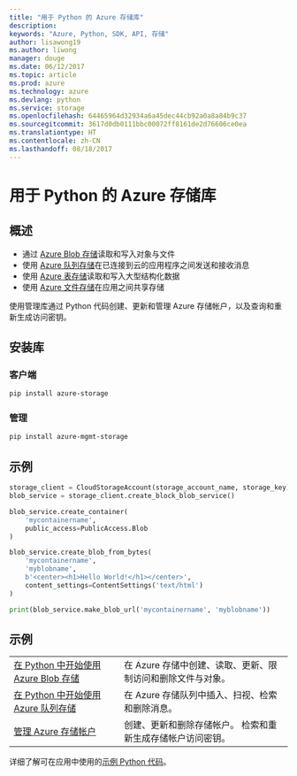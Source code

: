 ```yaml
---
title: "用于 Python 的 Azure 存储库"
description: 
keywords: "Azure, Python, SDK, API, 存储"
author: lisawong19
ms.author: liwong
manager: douge
ms.date: 06/12/2017
ms.topic: article
ms.prod: azure
ms.technology: azure
ms.devlang: python
ms.service: storage
ms.openlocfilehash: 64465964d32934a6a45dec44cb92a0a8a84b9c37
ms.sourcegitcommit: 3617d0db0111bbc00072ff8161de2d76606ce0ea
ms.translationtype: HT
ms.contentlocale: zh-CN
ms.lasthandoff: 08/18/2017
---
```

# <a name="azure-storage-libraries-for-python"></a>用于 Python 的 Azure 存储库

## <a name="overview"></a>概述
- 通过 [Azure Blob 存储](https://docs.microsoft.com/en-us/azure/storage/storage-python-how-to-use-blob-storage)读取和写入对象与文件
- 使用 [Azure 队列存储](https://docs.microsoft.com/azure/storage/storage-python-how-to-use-queue-storage)在已连接到云的应用程序之间发送和接收消息
- 使用 [Azure 表存储](https://docs.microsoft.com/azure/storage/storage-python-how-to-use-table-storage)读取和写入大型结构化数据 
- 使用 [Azure 文件存储](https://docs.microsoft.com/azure/storage/storage-python-how-to-use-file-storage)在应用之间共享存储

使用管理库通过 Python 代码创建、更新和管理 Azure 存储帐户，以及查询和重新生成访问密钥。

## <a name="install-the-libraries"></a>安装库

### <a name="client"></a>客户端

```bash
pip install azure-storage
```

### <a name="management"></a>管理

```bash
pip install azure-mgmt-storage
```

## <a name="example"></a>示例
```python
storage_client = CloudStorageAccount(storage_account_name, storage_key)
blob_service = storage_client.create_block_blob_service()

blob_service.create_container(
    'mycontainername',
    public_access=PublicAccess.Blob
)

blob_service.create_blob_from_bytes(
    'mycontainername',
    'myblobname',
    b'<center><h1>Hello World!</h1></center>',
    content_settings=ContentSettings('text/html')
)

print(blob_service.make_blob_url('mycontainername', 'myblobname'))
```

## <a name="samples"></a>示例

| | |
|--|--|
| [在 Python 中开始使用 Azure Blob 存储](https://azure.microsoft.com/resources/samples/storage-blob-python-getting-started/) | 在 Azure 存储中创建、读取、更新、限制访问和删除文件与对象。 |
| [在 Python 中开始使用 Azure 队列存储](https://azure.microsoft.com/resources/samples/storage-queue-python-getting-started/) | 在 Azure 存储队列中插入、扫视、检索和删除消息。 | 
| [管理 Azure 存储帐户](https://azure.microsoft.com/resources/samples/storage-python-manage) | 创建、更新和删除存储帐户。 检索和重新生成存储帐户访问密钥。

详细了解可在应用中使用的[示例 Python 代码](https://azure.microsoft.com/resources/samples/?platform=python)。